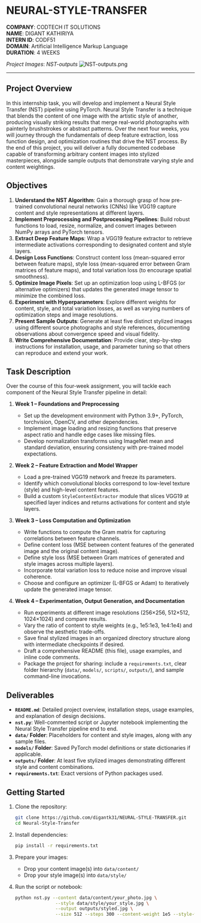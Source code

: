 # NEURAL-STYLE-TRANSFER

**COMPANY**: CODTECH IT SOLUTIONS  
**NAME**: DIGANT KATHIRIYA  
**INTERN ID**: CODF51  
**DOMAIN**: Artificial Intelligence Markup Language  
**DURATION**: 4 WEEKS

*Project Images*:
*NST-outputs*
![NST-outputs.png](https://github.com/digantk31/NEURAL-STYLE-TRANSFER/blob/main/project%20images/NST-outputs.png)

---

## Project Overview

In this internship task, you will develop and implement a Neural Style Transfer (NST) pipeline using PyTorch. Neural Style Transfer is a technique that blends the content of one image with the artistic style of another, producing visually striking results that merge real-world photographs with painterly brushstrokes or abstract patterns. Over the next four weeks, you will journey through the fundamentals of deep feature extraction, loss function design, and optimization routines that drive the NST process. By the end of this project, you will deliver a fully documented codebase capable of transforming arbitrary content images into stylized masterpieces, alongside sample outputs that demonstrate varying style and content weightings.

## Objectives

1. **Understand the NST Algorithm**: Gain a thorough grasp of how pre-trained convolutional neural networks (CNNs) like VGG19 capture content and style representations at different layers.
2. **Implement Preprocessing and Postprocessing Pipelines**: Build robust functions to load, resize, normalize, and convert images between NumPy arrays and PyTorch tensors.
3. **Extract Deep Feature Maps**: Wrap a VGG19 feature extractor to retrieve intermediate activations corresponding to designated content and style layers.
4. **Design Loss Functions**: Construct content loss (mean-squared error between feature maps), style loss (mean-squared error between Gram matrices of feature maps), and total variation loss (to encourage spatial smoothness).
5. **Optimize Image Pixels**: Set up an optimization loop using L-BFGS (or alternative optimizers) that updates the generated image tensor to minimize the combined loss.
6. **Experiment with Hyperparameters**: Explore different weights for content, style, and total variation losses, as well as varying numbers of optimization steps and image resolutions.
7. **Present Sample Outputs**: Generate at least five distinct stylized images using different source photographs and style references, documenting observations about convergence speed and visual fidelity.
8. **Write Comprehensive Documentation**: Provide clear, step-by-step instructions for installation, usage, and parameter tuning so that others can reproduce and extend your work.

## Task Description

Over the course of this four‑week assignment, you will tackle each component of the Neural Style Transfer pipeline in detail:

1. **Week 1 – Foundations and Preprocessing**

   * Set up the development environment with Python 3.9+, PyTorch, torchvision, OpenCV, and other dependencies.
   * Implement image loading and resizing functions that preserve aspect ratio and handle edge cases like missing files.
   * Develop normalization transforms using ImageNet mean and standard deviation, ensuring consistency with pre-trained model expectations.

2. **Week 2 – Feature Extraction and Model Wrapper**

   * Load a pre-trained VGG19 network and freeze its parameters.
   * Identify which convolutional blocks correspond to low-level texture (style) and high-level content features.
   * Build a custom `StyleContentExtractor` module that slices VGG19 at specified layer indices and returns activations for content and style layers.

3. **Week 3 – Loss Computation and Optimization**

   * Write functions to compute the Gram matrix for capturing correlations between feature channels.
   * Define content loss (MSE between content features of the generated image and the original content image).
   * Define style loss (MSE between Gram matrices of generated and style images across multiple layers).
   * Incorporate total variation loss to reduce noise and improve visual coherence.
   * Choose and configure an optimizer (L-BFGS or Adam) to iteratively update the generated image tensor.

4. **Week 4 – Experimentation, Output Generation, and Documentation**

   * Run experiments at different image resolutions (256×256, 512×512, 1024×1024) and compare results.
   * Vary the ratio of content to style weights (e.g., 1e5:1e3, 1e4:1e4) and observe the aesthetic trade-offs.
   * Save final stylized images in an organized directory structure along with intermediate checkpoints if desired.
   * Draft a comprehensive README (this file), usage examples, and inline code comments.
   * Package the project for sharing: include a `requirements.txt`, clear folder hierarchy (`data/`, `models/`, `scripts/`, `outputs/`), and sample command-line invocations.

## Deliverables

* **`README.md`**: Detailed project overview, installation steps, usage examples, and explanation of design decisions.
* **`nst.py`**: Well-commented script or Jupyter notebook implementing the Neural Style Transfer pipeline end to end.
* **`data/` Folder**: Placeholders for content and style images, along with any sample files.
* **`models/` Folder**: Saved PyTorch model definitions or state dictionaries if applicable.
* **`outputs/` Folder**: At least five stylized images demonstrating different style and content combinations.
* **`requirements.txt`**: Exact versions of Python packages used.

## Getting Started

1. Clone the repository:

   ```bash
   git clone https://github.com/digantk31/NEURAL-STYLE-TRANSFER.git
   cd Neural-Style-Transfer
   ```
2. Install dependencies:

   ```bash
   pip install -r requirements.txt
   ```
3. Prepare your images:

   * Drop your content image(s) into `data/content/`
   * Drop your style image(s) into `data/style/`
4. Run the script or notebook:

   ```bash
   python nst.py --content data/content/your_photo.jpg \
                  --style data/style/your_style.jpg \
                  --output outputs/styled.jpg \
                  --size 512 --steps 300 --content-weight 1e5 --style-weight 1e4
   ```
